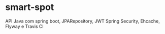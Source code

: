 # smart-spot
API Java com spring boot, JPARepository, JWT Spring Security, Ehcache, Flyway e Travis CI
